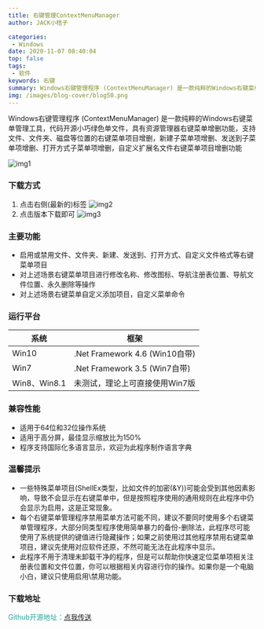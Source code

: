 ```yaml
---
title: 右键管理ContextMenuManager
author: JACK小桔子

categories: 
 - Windows
date: 2020-11-07 08:40:04
top: false
tags: 
 - 软件
keywords: 右键
summary: Windows右键管理程序 (ContextMenuManager) 是一款纯粹的Windows右键菜单管理工具​，代码开源小巧绿色单文件，具有资源管理器右键菜单增删功能，支持文件、文件夹、磁盘等位置的右键菜单项目增删，新建子菜单项增删、发送到子菜单项增删、打开方式子菜单项增删，自定义​扩展名文件右键菜单项目增删功能
img: /images/blog-cover/blog50.png
---
```

Windows右键管理程序 (ContextMenuManager) 是一款纯粹的Windows右键菜单管理工具​，代码开源小巧绿色单文件，具有资源管理器右键菜单增删功能，支持文件、文件夹、磁盘等位置的右键菜单项目增删，新建子菜单项增删、发送到子菜单项增删、打开方式子菜单项增删，自定义​扩展名文件右键菜单项目增删功能

![img1](/images/blog/blog50/img1.png "© JACK小桔子")

### 下载方式
1. 点击右侧(最新的)标签
![img2](/images/blog/blog50/img2.png "© JACK小桔子")
2. 点击版本下载即可
![img3](/images/blog/blog50/img3.png "© JACK小桔子")

### 主要功能
* 启用或禁用文件、文件夹、新建、发送到、打开方式、自定义文件格式等右键菜单项目
* 对上述场景右键菜单项目进行修改名称、修改图标、导航注册表位置、导航文件位置、永久删除等操作
* 对上述场景右键菜单自定义添加项目，自定义菜单命令

### 运行平台
| 系统           | 框架                               |
|--------------|----------------------------------|
| Win10        | \.Net Framework 4\.6 \(Win10自带\) |
| Win7         | \.Net Framework 3\.5 \(Win7自带\)  |
| Win8、Win8\.1 | 未测试，理论上可直接使用Win7版                |

### 兼容性能
* 适用于64位和32位操作系统
* 适用于高分屏，最佳显示缩放比为150%
* 程序支持国际化多语言显示，欢迎为此程序制作语言字典

### 温馨提示
* 一些特殊菜单项目(ShellEx类型，比如文件的加密(&Y))可能会受到其他因素影响，导致不会显示在右键菜单中，但是按照程序使用的通用规则在此程序中仍会显示为启用，这是正常现象。
* 每个右键菜单管理程序禁用菜单方法可能不同，建议不要同时使用多个右键菜单管理程序，大部分同类型程序使用简单暴力的备份-删除法，此程序尽可能使用了系统提供的键值进行隐藏操作；如果之前使用过其他程序禁用右键菜单项目，建议先使用对应软件还原，不然可能无法在此程序中显示。
* 此程序不用于清理未卸载干净的程序，但是可以帮助你快速定位菜单项相关注册表位置和文件位置，你可以根据相关内容进行你的操作。如果你是一个电脑小白，建议只使用启用\禁用功能。

### 下载地址
<font color = #26a59a>Github开源地址：</font>[点我传送](https://github.com/BluePointLilac/ContextMenuManager)